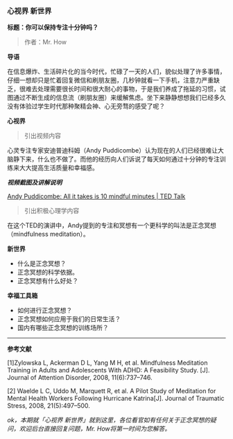 ### 心视界 新世界

**标题：你可以保持专注十分钟吗？**

> 作者：Mr. How

**导语**

在信息爆炸、生活碎片化的当今时代，忙碌了一天的人们，貌似处理了许多事情，仔细一想却只是忙着回复微信和刷朋友圈，几秒钟就看一下手机，注意力严重缺乏，很难去处理需要很长时间和很大耐心的事物，于是我们养成了拖延的习惯，试图通过不断生成的信息流（刷朋友圈）来缓解焦虑。坐下来静静想想我们已经多久没有体验过学生时代那种聚精会神、心无旁骛的感受了呢？

**心视界**

> 引出视频内容

心灵专注专家安迪普迪科姆（Andy Puddicombe）认为现在的人们已经很难让大脑静下来，什么也不做了。而他的经历向人们诉说了每天如何通过十分钟的专注训练来大大提高生活质量和幸福感。

***视频截图及讲解说明***

[Andy Puddicombe: All it takes is 10 mindful minutes | TED Talk](https://www.ted.com/talks/andy_puddicombe_all_it_takes_is_10_mindful_minutes)

> 引出积极心理学内容

在这个TED的演讲中，Andy提到的专注和冥想有一个更科学的叫法是正念冥想（mindfulness meditation）。

**新世界**

* 什么是正念冥想？
* 正念冥想的科学依据。
* 正念冥想有什么好处？

**幸福工具箱**

* 如何进行正念冥想？
* 正念冥想如何应用于我们的日常生活？
* 国内有哪些正念冥想的训练场所？

****

**参考文献**

[1]Zylowska L, Ackerman D L, Yang M H, et al. Mindfulness Meditation Training in Adults and Adolescents With ADHD: A Feasibility Study. [J]. Journal of Attention Disorder, 2008, 11(6):737–746.

[2] Waelde L C, Uddo M, Marquett R, et al. A Pilot Study of Meditation for Mental Health Workers Following Hurricane Katrina[J]. Journal of Traumatic Stress, 2008, 21(5):497–500.

*ok，本期就「心视界 新世界」就到这里，各位看官如有任何关于正念冥想的疑问，欢迎后台直接回复问题，Mr. How将第一时间为您解答。*
